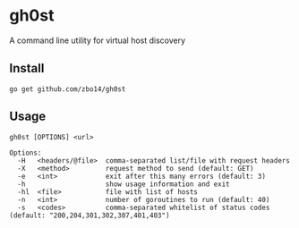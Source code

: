 # gh0st

A command line utility for virtual host discovery

## Install

`go get github.com/zbo14/gh0st`

## Usage

```
gh0st [OPTIONS] <url>

Options:
  -H   <headers/@file>  comma-separated list/file with request headers
  -X   <method>         request method to send (default: GET)
  -e   <int>            exit after this many errors (default: 3)
  -h                    show usage information and exit
  -hl  <file>           file with list of hosts
  -n   <int>            number of goroutines to run (default: 40)
  -s   <codes>          comma-separated whitelist of status codes (default: "200,204,301,302,307,401,403")
```
